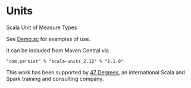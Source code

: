 # Units
Scala Unit of Measure Types

See [Demo.sc](https://github.com/nestorpersist/units/blob/master/src/test/scala/com/persist/Demo.sc)
for examples of use.

It can be included from Maven Central via

    "com.persist" % "scala-units_2.12" % "1.1.0"

This work has been supported by [47 Degrees](http://www.47deg.com/), an international Scala and Spark training and consulting company.
